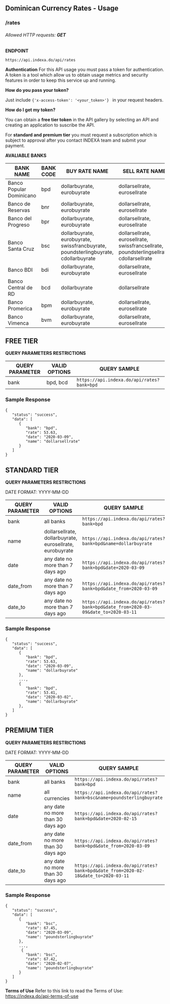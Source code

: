## Dominican Currency Rates - Usage
### /rates
###### Allowed HTTP requests: **GET**

**ENDPOINT**

`https://api.indexa.do/api/rates`

**Authentication**
For this API usage you must pass a token for authentication. A token is a tool which allow us to obtain usage metrics and security features in order to keep this service up and running.

**How do you pass your token?**

Just include `{'x-access-token': '<your_token>'} ` in your request headers.

**How do I get my token?**

You can obtain a **free tier token** in the API gallery by selecting an API and creating an application to suscribe the API.

For **standard and premium tier** you must request a subscription which is subject to approval after you contact INDEXA team and submit your payment.

**AVALIABLE BANKS**

| BANK NAME | BANK CODE | BUY RATE NAME | SELL RATE NAME |
| --- | --- | --- | --- |
| Banco Popular Dominicano | bpd | dollarbuyrate, eurobuyrate | dollarsellrate, eurosellrate |
| Banco de Reservas	 | bnr | dollarbuyrate, eurobuyrate | dollarsellrate, eurosellrate |
| Banco del Progreso | bpr | dollarbuyrate, eurobuyrate | dollarsellrate, eurosellrate |
| Banco Santa Cruz | bsc | dollarbuyrate, eurobuyrate, swissfrancbuyrate, poundsterlingbuyrate, cdollarbuyrate | dollarsellrate, eurosellrate, swissfrancsellrate, poundsterlingsellrate, cdollarsellrate |
| Banco BDI | bdi | dollarbuyrate, eurobuyrate | dollarsellrate, eurosellrate |
| Banco Central de RD | bcd | dollarbuyrate	 | dollarsellrate |
| Banco Promerica | bpm | dollarbuyrate, eurobuyrate | dollarsellrate, eurosellrate |
| Banco Vimenca | bvm | dollarbuyrate, eurobuyrate | dollarsellrate, eurosellrate |

## FREE TIER

**QUERY PARAMETERS RESTRICTIONS**

| QUERY PARAMETER | VALID OPTIONS  | QUERY SAMPLE |
| --- | --- | --- |
| bank | bpd, bcd | `https://api.indexa.do/api/rates?bank=bpd`|

### **Sample Response**

```
{
   "status": "success",
   "data": [
      {
         "bank": "bpd",
         "rate": 53.63,
         "date": "2020-03-09",
         "name": "dollarsellrate"
      }
   ]
}
```

## STANDARD TIER

**QUERY PARAMETERS RESTRICTIONS**

DATE FORMAT: YYYY-MM-DD

| QUERY PARAMETER | VALID OPTIONS  | QUERY SAMPLE |
| --- | --- | --- |
| bank | all banks | `https://api.indexa.do/api/rates?bank=bpd`|
| name | dollarsellrate, dollarbuyrate, eurosellrate, eurobuyrate | `https://api.indexa.do/api/rates?bank=bpd&name=dollarbuyrate`|
| date | any date no more than 7 days ago | `https://api.indexa.do/api/rates?bank=bpd&date=2020-03-09`|
| date_from | any date no more than 7 days ago | `https://api.indexa.do/api/rates?bank=bpd&date_from=2020-03-09`|
| date_to | any date no more than 7 days ago | `https://api.indexa.do/api/rates?bank=bpd&date_from=2020-03-09&date_to=2020-03-11`|

### **Sample Response**

```
{
   "status": "success",
   "data": [
      {
         "bank": "bpd",
         "rate": 53.63,
         "date": "2020-03-09",
         "name": "dollarbuyrate"
      },
      ...,
      {
         "bank": "bpd",
         "rate": 53.41,
         "date": "2020-03-02",
         "name": "dollarbuyrate"
      },
   ]
}
```

## PREMIUM TIER

**QUERY PARAMETERS RESTRICTIONS**

DATE FORMAT: YYYY-MM-DD

| QUERY PARAMETER | VALID OPTIONS  | QUERY SAMPLE |
| --- | --- | --- |
| bank | all banks | `https://api.indexa.do/api/rates?bank=bpd`|
| name | all currencies | `https://api.indexa.do/api/rates?bank=bsc&name=poundsterlingbuyrate`|
| date | any date no more than 30 days ago | `https://api.indexa.do/api/rates?bank=bpd&date=2020-02-15`|
| date_from | any date no more than 30 days ago | `https://api.indexa.do/api/rates?bank=bpd&date_from=2020-03-09`|
| date_to | any date no more than 30 days ago | `https://api.indexa.do/api/rates?bank=bpd&date_from=2020-02-18&date_to=2020-03-11`|

### **Sample Response**

```
{
   "status": "success",
   "data": [
      {
         "bank": "bsc",
         "rate": 67.45,
         "date": "2020-03-09",
         "name": "poundsterlingbuyrate"
      },
      ...,
       {
         "bank": "bsc",
         "rate": 67.42,
         "date": "2020-02-07",
         "name": "poundsterlingbuyrate"
      }
   ]
}  
```
**Terms of Use**
Refer to this link to read the Terms of Use: 
https://indexa.do/api-terms-of-use